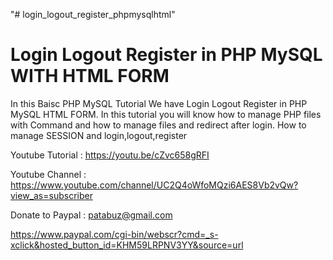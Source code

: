 "# login_logout_register_phpmysqlhtml" 

Login Logout Register in PHP MySQL WITH HTML FORM
=============================================

In this Baisc PHP MySQL Tutorial
We have Login Logout Register in PHP MySQL HTML FORM.
In this tutorial you will know how to manage PHP files with Command and how to manage files and redirect after login.
How to manage SESSION and login,logout,register




Youtube Tutorial : https://youtu.be/cZvc658gRFI

Youtube Channel : https://www.youtube.com/channel/UC2Q4oWfoMQzi6AES8Vb2vQw?view_as=subscriber

Donate to Paypal : patabuz@gmail.com

https://www.paypal.com/cgi-bin/webscr?cmd=_s-xclick&hosted_button_id=KHM59LRPNV3YY&source=url
